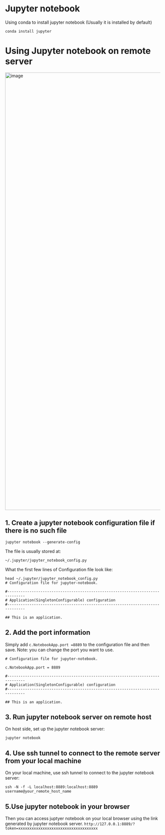 # Jupyter notebook
Using conda to install jupyter notebook (Usually it is installed by default)
```
conda install jupyter
```

# Using Jupyter notebook on remote server
<img width="1417" alt="image" src="https://user-images.githubusercontent.com/40289485/161498444-da572340-5ffb-42be-b7c9-02f06c12097b.png">

## 1. Create a jupyter notebook configuration file if there is no such file
```
jupyter notebook --generate-config
```

The file is usually stored at:
```
~/.jupyter/jupyter_notebook_config.py
```

What the first few lines of Configuration file look like:
```
head ~/.jupyter/jupyter_notebook_config.py
# Configuration file for jupyter-notebook.

#------------------------------------------------------------------------------
# Application(SingletonConfigurable) configuration
#------------------------------------------------------------------------------

## This is an application.
```

## 2. Add the port information
Simply add `c.NotebookApp.port =8889` to the configuration file and then save.
Note: you can change the port you want to use.
```
# Configuration file for jupyter-notebook.

c.NotebookApp.port = 8889

#------------------------------------------------------------------------------
# Application(SingletonConfigurable) configuration
#------------------------------------------------------------------------------

## This is an application.

```

## 3. Run jupyter notebook server on remote host
On host side, set up the jupyter notebook server:
```
jupyter notebook
```

## 4. Use ssh tunnel to connect to the remote server from your local machine
On your local machine, use ssh tunnel to connect to the jupyter notebook server: 

```
ssh -N -f -L localhost:8889:localhost:8889 username@your_remote_host_name
```

## 5.Use jupyter notebook in your browser
Then you can access juptyer notebook on your local browser using the link generated by jupyter notebook server.
`http://127.0.0.1:8889/?token=xxxxxxxxxxxxxxxxxxxxxxxxxxxxxxxxxxxx`
